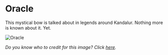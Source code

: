 # Oracle

This mystical bow is talked about in legends around Kandalur. Nothing more is known about it. Yet.

![Oracle](https://vignette.wikia.nocookie.net/l5r/images/1/1e/Ichiro%27s_Yumi.jpg/revision/latest?cb=20130509173641)

*Do you know who to credit for this image? Click [here](https://airtable.com/shr3qtfCwGUUMYQqI).*

